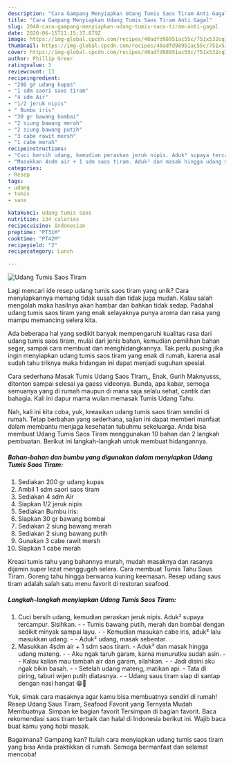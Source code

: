 ```yaml
---
description: "Cara Gampang Menyiapkan Udang Tumis Saos Tiram Anti Gagal"
title: "Cara Gampang Menyiapkan Udang Tumis Saos Tiram Anti Gagal"
slug: 2040-cara-gampang-menyiapkan-udang-tumis-saos-tiram-anti-gagal
date: 2020-06-15T11:15:37.879Z
image: https://img-global.cpcdn.com/recipes/40adfd98951ac55c/751x532cq70/udang-tumis-saos-tiram-foto-resep-utama.jpg
thumbnail: https://img-global.cpcdn.com/recipes/40adfd98951ac55c/751x532cq70/udang-tumis-saos-tiram-foto-resep-utama.jpg
cover: https://img-global.cpcdn.com/recipes/40adfd98951ac55c/751x532cq70/udang-tumis-saos-tiram-foto-resep-utama.jpg
author: Phillip Greer
ratingvalue: 3
reviewcount: 13
recipeingredient:
- "200 gr udang kupas"
- "1 sdm saori saos tiram"
- "4 sdm Air"
- "1/2 jeruk nipis"
- " Bumbu iris"
- "30 gr bawang bombai"
- "2 siung bawang merah"
- "2 siung bawang putih"
- "3 cabe rawit mersh"
- "1 cabe merah"
recipeinstructions:
- "Cuci bersih udang, kemudian peraskan jeruk nipis. Aduk² supaya tercampur. Sisihkan.  Tumis bawang putih, merah dan bombai dengan sedikit minyak sampai layu.  Kemudian masukan cabe iris, aduk² lalu masukkan udang.  Aduk² udang, masak sebentar."
- "Masukkan 4sdm air + 1 sdm saos tiram. Aduk² dan masak hingga udang mateng.  Aku ngak taruh garam, karna menurutku sudah asin.  Kalau kalian mau tambah air dan garam, silahkan.  Jadi disini aku ngak bikin basah.  Setelah udang mateng, matikan api. Tata di piring, taburi wijen putih diatasnya.  Udang saus tiram siap di santap dengan nasi hangat 😁🥰"
categories:
- Resep
tags:
- udang
- tumis
- saos

katakunci: udang tumis saos 
nutrition: 134 calories
recipecuisine: Indonesian
preptime: "PT31M"
cooktime: "PT42M"
recipeyield: "2"
recipecategory: Lunch

---
```



![Udang Tumis Saos Tiram](https://img-global.cpcdn.com/recipes/40adfd98951ac55c/751x532cq70/udang-tumis-saos-tiram-foto-resep-utama.jpg)

Lagi mencari ide resep udang tumis saos tiram yang unik? Cara menyiapkannya memang tidak susah dan tidak juga mudah. Kalau salah mengolah maka hasilnya akan hambar dan bahkan tidak sedap. Padahal udang tumis saos tiram yang enak selayaknya punya aroma dan rasa yang mampu memancing selera kita.

Ada beberapa hal yang sedikit banyak mempengaruhi kualitas rasa dari udang tumis saos tiram, mulai dari jenis bahan, kemudian pemilihan bahan segar, sampai cara membuat dan menghidangkannya. Tak perlu pusing jika ingin menyiapkan udang tumis saos tiram yang enak di rumah, karena asal sudah tahu triknya maka hidangan ini dapat menjadi suguhan spesial.

Cara sederhana Masak Tumis Udang Saos TIram,, Enak, Gurih Maknyusss, ditonton sampai selesai ya gaess videonya. Bunda, apa kabar, semoga semuanya yang di rumah maupun di mana saja selalu sehat, cantik dan bahagia. Kali ini dapur mama wulan memasak Tumis Udang Tahu.


Nah, kali ini kita coba, yuk, kreasikan udang tumis saos tiram sendiri di rumah. Tetap berbahan yang sederhana, sajian ini dapat memberi manfaat dalam membantu menjaga kesehatan tubuhmu sekeluarga. Anda bisa membuat Udang Tumis Saos Tiram menggunakan 10 bahan dan 2 langkah pembuatan. Berikut ini langkah-langkah untuk membuat hidangannya.

<!--inarticleads1-->

##### Bahan-bahan dan bumbu yang digunakan dalam menyiapkan Udang Tumis Saos Tiram:

1. Sediakan 200 gr udang kupas
1. Ambil 1 sdm saori saos tiram
1. Sediakan 4 sdm Air
1. Siapkan 1/2 jeruk nipis
1. Sediakan  Bumbu iris:
1. Siapkan 30 gr bawang bombai
1. Sediakan 2 siung bawang merah
1. Sediakan 2 siung bawang putih
1. Gunakan 3 cabe rawit mersh
1. Siapkan 1 cabe merah


Kreasi tumis tahu yang bahannya murah, mudah masaknya dan rasanya dijamin super lezat menggugah selera. Cara membuat Tumis Tahu Saus Tiram. Goreng tahu hingga berwarna kuning keemasan. Resep udang saus tiram adalah salah satu menu favorit di restoran seafood. 

<!--inarticleads2-->

##### Langkah-langkah menyiapkan Udang Tumis Saos Tiram:

1. Cuci bersih udang, kemudian peraskan jeruk nipis. Aduk² supaya tercampur. Sisihkan. -  - Tumis bawang putih, merah dan bombai dengan sedikit minyak sampai layu. -  - Kemudian masukan cabe iris, aduk² lalu masukkan udang. -  - Aduk² udang, masak sebentar.
1. Masukkan 4sdm air + 1 sdm saos tiram. - Aduk² dan masak hingga udang mateng. -  - Aku ngak taruh garam, karna menurutku sudah asin. -  - Kalau kalian mau tambah air dan garam, silahkan. -  - Jadi disini aku ngak bikin basah. -  - Setelah udang mateng, matikan api. - Tata di piring, taburi wijen putih diatasnya. -  - Udang saus tiram siap di santap dengan nasi hangat 😁🥰


Yuk, simak cara masaknya agar kamu bisa membuatnya sendiri di rumah! Resep Udang Saus Tiram, Seafood Favorit yang Ternyata Mudah Membuatnya. Simpan ke bagian favorit Tersimpan di bagian favorit. Baca rekomendasi saos tiram terbaik dan halal di Indonesia berikut ini. Wajib baca buat kamu yang hobi masak. 

Bagaimana? Gampang kan? Itulah cara menyiapkan udang tumis saos tiram yang bisa Anda praktikkan di rumah. Semoga bermanfaat dan selamat mencoba!
